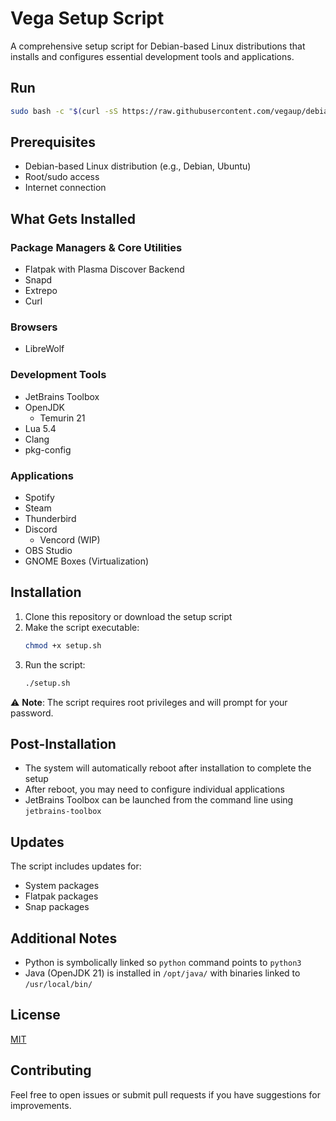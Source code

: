 # Vega Setup Script

A comprehensive setup script for Debian-based Linux distributions that installs and configures essential development tools and applications.

## Run

```bash
sudo bash -c "$(curl -sS https://raw.githubusercontent.com/vegaup/debian-based/refs/heads/main/setup.sh)"
```

## Prerequisites

- Debian-based Linux distribution (e.g., Debian, Ubuntu)
- Root/sudo access
- Internet connection

## What Gets Installed

### Package Managers & Core Utilities
- Flatpak with Plasma Discover Backend
- Snapd
- Extrepo
- Curl

### Browsers
- LibreWolf

### Development Tools
- JetBrains Toolbox
- OpenJDK
   - Temurin 21
- Lua 5.4
- Clang
- pkg-config

### Applications
- Spotify
- Steam
- Thunderbird
- Discord
   - Vencord (WIP)
- OBS Studio
- GNOME Boxes (Virtualization)

## Installation

1. Clone this repository or download the setup script
2. Make the script executable:
   ```bash
   chmod +x setup.sh
   ```
3. Run the script:
   ```bash
   ./setup.sh
   ```

⚠️ **Note**: The script requires root privileges and will prompt for your password.

## Post-Installation

- The system will automatically reboot after installation to complete the setup
- After reboot, you may need to configure individual applications
- JetBrains Toolbox can be launched from the command line using `jetbrains-toolbox`

## Updates

The script includes updates for:
- System packages
- Flatpak packages
- Snap packages

## Additional Notes

- Python is symbolically linked so `python` command points to `python3`
- Java (OpenJDK 21) is installed in `/opt/java/` with binaries linked to `/usr/local/bin/`

## License

[MIT](LICENSE.md)

## Contributing

Feel free to open issues or submit pull requests if you have suggestions for improvements.
